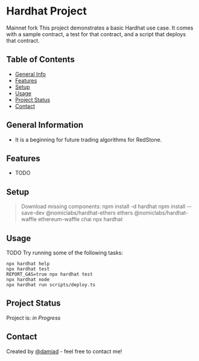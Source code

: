 # Hardhat Project

Mainnet fork
This project demonstrates a basic Hardhat use case. It comes with a sample contract, a test for that contract, and a script that deploys that contract.

## Table of Contents

- [General Info](#general-information)
- [Features](#features)
- [Setup](#setup)
- [Usage](#usage)
- [Project Status](#project-status)
- [Contact](#contact)

## General Information

- It is a beginning for future trading algorithms for RedStone.

## Features

- TODO

## Setup

> Download missing components:
> npm install -d hardhat
> npm install --save-dev @nomiclabs/hardhat-ethers ethers @nomiclabs/hardhat-waffle ethereum-waffle chai
> npx hardhat

## Usage

TODO
Try running some of the following tasks:

```shell
npx hardhat help
npx hardhat test
REPORT_GAS=true npx hardhat test
npx hardhat node
npx hardhat run scripts/deploy.ts
```

## Project Status

Project is: _in Progress_

## Contact

Created by [@damiad](https://github.com/damiad) - feel free to contact me!
